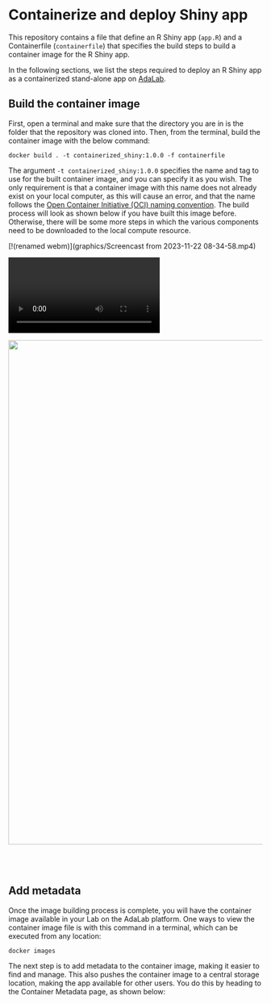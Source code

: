 # Containerize and deploy Shiny app
This repository contains a file that define an R Shiny app (`app.R`) and a Containerfile (`containerfile`) that specifies the build steps to build a container image for the R Shiny app.

In the following sections, we list the steps required to deploy an R Shiny app as a containerized stand-alone app on [AdaLab](https://adamatics.com/index.php/platform-2/).

## Build the container image
First, open a terminal and make sure that the directory you are in is the folder that the repository was cloned into. Then, from the terminal, build the container image with the below command:

```docker build . -t containerized_shiny:1.0.0 -f containerfile```

The argument `-t containerized_shiny:1.0.0` specifies the name and tag to use for the built container image, and you can specify it as you wish. The only requirement is that a container image with this name does not already exist on your local computer, as this will cause an error, and that the name follows the [Open Container Initiative (OCI) naming convention](https://github.com/containers/image/blob/main/docker/reference/regexp.go). The build process will look as shown below if you have built this image before. Otherwise, there will be some more steps in which the various components need to be downloaded to the local compute resource.


[!(renamed webm)](graphics/Screencast from 2023-11-22 08-34-58.mp4)

<video><source src='graphics/Screencast from 2023-11-22 08-34-58.mp4'></video> 

<a href="graphics/Screencast from 2023-11-22 08-34-58.webm" target="_blank">
    <img class="no-shadow" src="graphics/Screencast from 2023-11-22 08-34-58.webm"  style="margin: 0px 5px 50px 0px; center;" width="1000px"/>
</a>

## Add metadata
Once the image building process is complete, you will have the container image available in your Lab on the AdaLab platform. One ways to view the container image file is with this command in a terminal, which can be executed from any location:

```docker images```

The next step is to add metadata to the container image, making it easier to find and manage. This also pushes the container image to a central storage location, making the app available for other users. You do this by heading to the Container Metadata page, as shown below:
